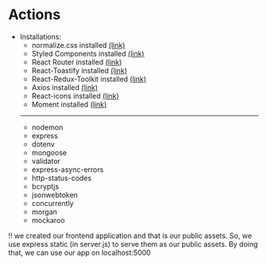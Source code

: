 # Actions

- Installations:
  - normalize.css installed [(link)](https://necolas.github.io/normalize.css/)
  - Styled Components installed [(link)](https://styled-components.com/docs)
  - React Router installed [(link)](https://reactrouter.com/docs/en/v6)
  - React-Toastify installed [(link)](https://www.npmjs.com/package/react-toastify)
  - React-Redux-Toolkit installed [(link)](https://redux-toolkit.js.org/introduction/getting-started)
  - Axios installed [(link)](https://github.com/axios/axios)
  - React-icons installed [(link)](https://react-icons.github.io/react-icons/)
  - Moment installed [(link)](https://momentjs.com/)
  ---
  - nodemon
  - express
  - dotenv
  - mongoose
  - validator
  - express-async-errors
  - http-status-codes
  - bcryptjs
  - jsonwebtoken
  - concurrently
  - morgan
  - mockaroo

!! we created our frontend application and that is our public assets. So, we use express static (in server.js) to serve them as our public assets. By doing that, we can use our app on localhost:5000
